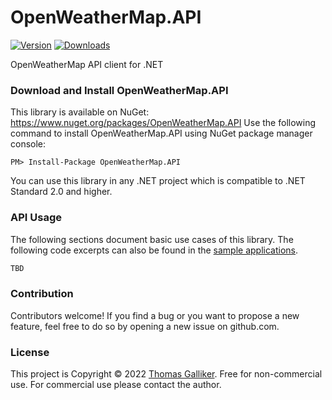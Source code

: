 # OpenWeatherMap.API
[![Version](https://img.shields.io/nuget/v/OpenWeatherMap.API.svg)](https://www.nuget.org/packages/OpenWeatherMap.API)  [![Downloads](https://img.shields.io/nuget/dt/OpenWeatherMap.API.svg)](https://www.nuget.org/packages/OpenWeatherMap.API)

OpenWeatherMap API client for .NET

### Download and Install OpenWeatherMap.API
This library is available on NuGet: https://www.nuget.org/packages/OpenWeatherMap.API
Use the following command to install OpenWeatherMap.API using NuGet package manager console:

    PM> Install-Package OpenWeatherMap.API

You can use this library in any .NET project which is compatible to .NET Standard 2.0 and higher.

### API Usage
The following sections document basic use cases of this library. The following code excerpts can also be found in the [sample applications](https://github.com/thomasgalliker/OpenWeatherMap.API/tree/develop/Samples).

```C#
TBD
```

### Contribution
Contributors welcome! If you find a bug or you want to propose a new feature, feel free to do so by opening a new issue on github.com.

### License
This project is Copyright &copy; 2022 [Thomas Galliker](https://ch.linkedin.com/in/thomasgalliker). Free for non-commercial use. For commercial use please contact the author.
